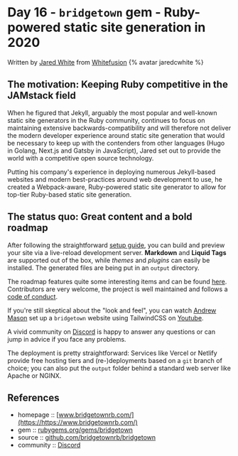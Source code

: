 # Day 16 - `bridgetown` gem - Ruby-powered static site generation in 2020

Written by [Jared White](https://twitter.com/jaredcwhite) from [Whitefusion](https://whitefusion.io/)  {% avatar jaredcwhite %}


## The motivation: Keeping Ruby competitive in the JAMstack field

When he figured that Jekyll, arguably the most popular and well-known static site generators in the Ruby community, continues to focus on maintaining extensive backwards-compatibility and will therefore not deliver the modern developer experience around static site generation that would be necessary to keep up with the contenders from other languages (Hugo in Golang, Next.js and Gatsby in JavaScript), Jared set out to provide the world with a competitive open source technology.

Putting his company's experience in deploying numerous Jekyll-based websites and modern best-practices around web development to use, he created a Webpack-aware, Ruby-powered static site generator to allow for top-tier Ruby-based static site generation.


## The status quo: Great content and a bold roadmap

After following the straightforward [setup guide](https://www.bridgetownrb.com/docs/), you can build and preview your site via a live-reload development server. **Markdown** and **Liquid Tags** are supported out of the box, while *themes* and *plugins* can easily be installed. The generated files are being put in an `output` directory.

The roadmap features quite some interesting items and can be found [here](https://www.bridgetownrb.com/about/#roadmap). Contributors are very welcome, the project is well maintained and follows a [code of conduct](https://github.com/bridgetownrb/bridgetown/blob/main/CODE_OF_CONDUCT.md).

If you're still skeptical about the "look and feel", you can watch [Andrew Mason](https://andrewm.codes/) set up a `bridgetown` website using TailwindCSS on [Youtube](https://www.youtube.com/watch?v=UEytpOk9h9w). 

A vivid community on [Discord](https://https://discord.gg/V56yUWR) is happy to answer any questions or can jump in advice if you face any problems.

The deployment is pretty straightforward: Services like Vercel or Netlify provide free hosting tiers and (re-)deployments based on a `git` branch of choice; you can also put the `output` folder behind a standard web server like Apache or NGINX.


## References

* homepage  :: [www.bridgetownrb.com/](https://https://www.bridgetownrb.com/)
* gem   :: [rubygems.org/gems/bridgetown](https://rubygems.org/gems/bridgetown)
* source   :: [github.com/bridgetownrb/bridgetown](https://github.com/bridgetownrb/bridgetown)
* community :: [Discord](https://https://discord.gg/V56yUWR)
